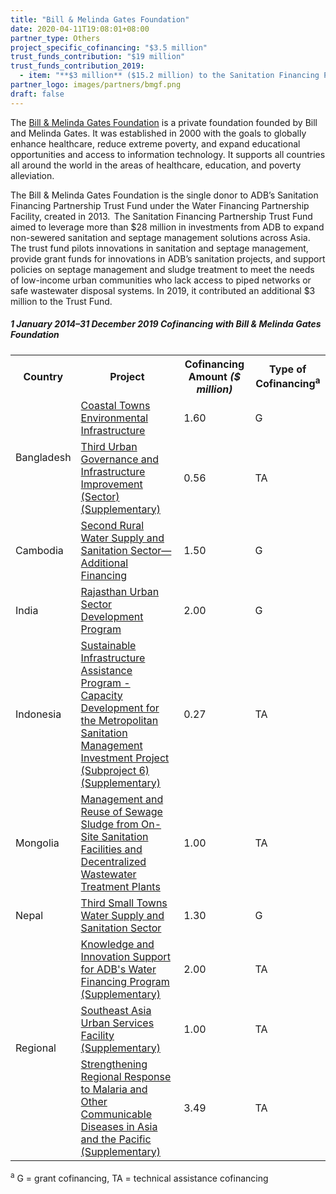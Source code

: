 ```yaml
---
title: "Bill & Melinda Gates Foundation"
date: 2020-04-11T19:08:01+08:00
partner_type: Others
project_specific_cofinancing: "$3.5 million"
trust_funds_contribution: "$19 million"
trust_funds_contribution_2019:
  - item: "**$3 million** ($15.2 million) to the Sanitation Financing Partnership Trust Fund" 
partner_logo: images/partners/bmgf.png
draft: false
---
```

The [Bill & Melinda Gates Foundation](https://www.gatesfoundation.org/) is a private foundation founded by Bill and Melinda Gates. It was established in 2000 with the goals to globally enhance healthcare, reduce extreme poverty, and expand educational opportunities and access to information technology. It supports all countries all around the world in the areas of healthcare, education, and poverty alleviation. 

The Bill & Melinda Gates Foundation is the single donor to ADB’s Sanitation Financing Partnership Trust Fund under the Water Financing Partnership Facility, created in 2013.  The Sanitation Financing Partnership Trust Fund aimed to leverage more than $28 million in investments from ADB to expand non-sewered sanitation and septage management solutions across Asia. The trust fund pilots innovations in sanitation and septage management, provide grant funds for innovations in ADB’s sanitation projects, and support policies on septage management and sludge treatment to meet the needs of low-income urban communities who lack access to piped networks or safe wastewater disposal systems. In 2019, it contributed an additional $3 million to the Trust Fund. 

<split>

##### _1 January 2014–31 December 2019_ Cofinancing with Bill & Melinda Gates Foundation

<table class="table dr-partner-table">
<tr>
<th>Country</th>
<th>Project</th>
<th>Cofinancing Amount <em>($ million)</em></th>
<th>Type of Cofinancing<sup>a</sup></th>
</tr>
<tr>
<td rowspan="2">Bangladesh</td>
<td><a href="https://www.adb.org/projects/44212-013/main" target="_blank">Coastal Towns Environmental Infrastructure</a></td>
<td>1.60 </td>
<td>G</td>
</tr>
<tr>
<td><a href="https://www.adb.org/projects/39295-032/main" target="_blank">Third Urban Governance and Infrastructure Improvement (Sector) (Supplementary)</a></td>
<td>0.56 </td>
<td>TA</td>
</tr>
<tr>
<td>Cambodia</td>
<td><a href="https://www.adb.org/projects/38560-024/main" target="_blank">Second Rural Water Supply and Sanitation Sector—Additional Financing</a></td>
<td>1.50 </td>
<td>G</td>
</tr>
<tr>
<td>India</td>
<td><a href="https://www.adb.org/projects/42267-026/main" target="_blank">Rajasthan Urban Sector Development Program</a></td>
<td>2.00 </td>
<td>G</td>

</tr>
<tr>
<td>Indonesia</td>
<td><a href="https://www.adb.org/projects/46380-002/main" target="_blank">Sustainable Infrastructure Assistance Program - Capacity Development for the Metropolitan Sanitation Management Investment Project (Subproject 6) (Supplementary)</a></td>
<td>0.27 </td>
<td>TA</td>

</tr>
<tr>
<td>Mongolia</td>
<td><a href="https://www.adb.org/projects/42184-024/main" target="_blank">Management and Reuse of Sewage Sludge from On-Site Sanitation Facilities and
Decentralized Wastewater Treatment Plants</a></td>
<td>1.00 </td>
<td>TA</td>
</tr>
<tr>
<td>Nepal</td>
<td><a href="https://www.adb.org/projects/35173-013/main" target="_blank">Third Small Towns Water Supply and Sanitation Sector</a></td>
<td>1.30 </td>
<td>G</td>

</tr>
<tr>
<td rowspan="3">Regional</td>
<td><a href="https://www.adb.org/projects/42384-012/main" target="_blank">Knowledge and Innovation Support for ADB's Water Financing Program (Supplementary)</a></td>
<td>2.00 </td>
<td>TA</td>

</tr>
<tr>
<td><a
href="https://www.adb.org/projects/52064-001/main" target="_blank">Southeast Asia Urban Services Facility (Supplementary)</a></td>
<td>1.00 </td>
<td>TA</td>

</tr>
<tr>
<td><a href="https://www.adb.org/projects/47278-001/main" target="_blank">Strengthening Regional Response to Malaria and Other Communicable Diseases in Asia and the Pacific (Supplementary)</a></td>
<td>3.49 </td>
<td>TA</td>
</tr>
</table>

<p class="dr-footnote"><sup>a</sup> G = grant cofinancing, TA = technical assistance cofinancing</p> 